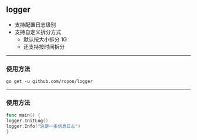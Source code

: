## logger

+ 支持配置日志级别
+ 支持自定义拆分方式
    + 默认按大小拆分 1G
    + 还支持按时间拆分

-------

### 使用方法

```
go get -u github.com/ropon/logger
```

-------

### 使用方法

```go
func main() {
logger.InitLog()
logger.Info("这是一条信息日志")
}
```